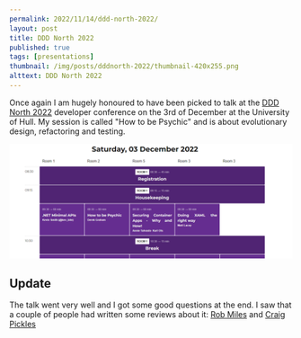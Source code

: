 ```yaml
---
permalink: 2022/11/14/ddd-north-2022/
layout: post
title: DDD North 2022
published: true
tags: [presentations]
thumbnail: /img/posts/dddnorth-2022/thumbnail-420x255.png
alttext: DDD North 2022
---
```


Once again I am hugely honoured to have been picked to talk at the <a href="http://dddnorth.co.uk/">DDD North 2022</a>
developer conference on the 3rd of December at the University of Hull. My session is called "How to be Psychic"
and is about evolutionary design, refactoring and testing.

<img src="/img/posts/dddnorth-2022/dddnorth-2022-programme.png" alt="programme" class="u-max-full-width" />

## Update

The talk went very well and I got some good questions at the end. I saw that a couple of people had written some reviews about it: 
[Rob Miles](https://www.robmiles.com/journal/2022/12/3/ddd-north-in-hull-was-completely-wonderful) and [Craig Pickles](https://www.yorkshiretechy.co.uk/blogs/a-day-at-dddnorth-developers-conference-in-hull-nov2022/)
